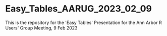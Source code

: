 # Easy_Tables_AARUG_2023_02_09
This is the repository for the 'Easy Tables' Presentation for the Ann Arbor R Users' Group Meeting, 9 Feb 2023
